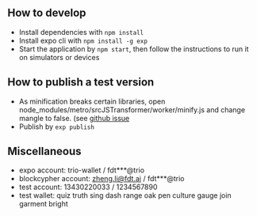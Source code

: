 ## How to develop

* Install dependencies with `npm install`
* Install expo cli with `npm install -g exp`
* Start the application by `npm start`, then follow the instructions to run it on simulators or devices

## How to publish a test version

* As minification breaks certain libraries, open node_modules/metro/srcJSTransformer/worker/minify.js and change mangle to false. (see [github issue](https://github.com/facebook/react-native/issues/9711)
* Publish by `exp publish`

## Miscellaneous

* expo account: trio-wallet / fdt\*\*\*@trio
* blockcypher account: zheng.li@fdt.ai / fdt\*\*\*@trio
* test account: 13430220033 / 1234567890
* test wallet: quiz truth sing dash range oak pen culture gauge join garment bright